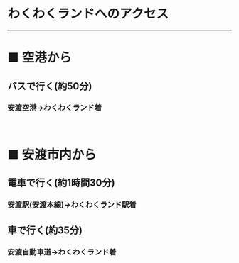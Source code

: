 # わくわくランドへのアクセス
***
# ■ 空港から
## バスで行く(約50分)
### 安渡空港→わくわくランド着
<br>

# ■ 安渡市内から
## 電車で行く(約1時間30分)
### 安渡駅(安渡本線)→わくわくランド駅着
## 車で行く(約35分)
### 安渡自動車道→わくわくランド着
